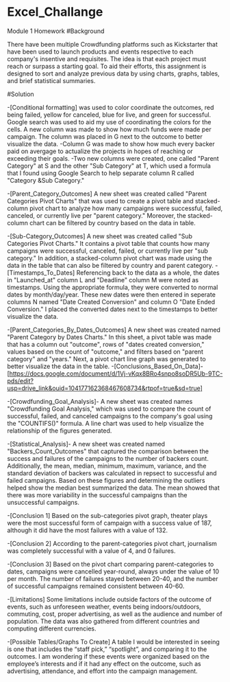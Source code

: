 # Excel_Challange
Module 1 Homework
#Background

There have been multiple Crowdfunding platforms such as Kickstarter that have been used to launch products and events respective to each company's insentive and requisites. The idea is that each project must reach or surpass a starting goal. To aid their efforts, this assignment is designed to sort and analyze previous data by using charts, graphs, tables, and brief statistical summaries. 

#Solution

-[Conditional formatting] was used to color coordinate the outcomes, red being failed, yellow for canceled, blue for live, and green for successful. Google search was used to aid my use of coordinating the colors for the cells. A new column was made to show how much funds were made per campaign. The column was placed in G next to the outcome to better visualize the data. 
-Column G was made to show how much every backer paid on avergage to actualize the projects in hopes of reaching or exceeding their goals. 
-Two new columns were created, one called "Parent Category" at S and the other "Sub Category" at T, which used a formula that I found using Google Search to help separate column R called "Category &Sub Category."

-[Parent_Category_Outcomes] A new sheet was created called "Parent Categories Pivot Charts" that was used to create a pivot table and stacked-column pivot chart to analyze how many campaigns were successful, failed, canceled, or currently live per "parent category." Moreover, the stacked-column chart can be filtered by country based on the data in table. 

-[Sub-Category_Outcomes] A new sheet was created called "Sub Categories Pivot Charts." It contains a pivot table that counts how many campaigns were successful, canceled, failed, or currently live per "sub category." In addition, a stacked-column pivot chart was made using the data in the table that can also be filtered by country and parent category.
-[Timestamps_To_Dates] Referencing back to the data as a whole, the dates in "Launched_at" column L and "Deadline" column M were noted as timestamps. Using the appropriate formula, they were converted to normal dates by month/day/year. These new dates were then entered in seperate columns N named "Date Created Conversion" and column O "Date Ended Conversion." I placed the converted dates next to the timestamps to better visualize the data. 

-[Parent_Categories_By_Dates_Outcomes] A new sheet was created named "Parent Category by Dates Charts." In this sheet, a pivot table was made that has a column out "outcome", rows of "dates created conversion," values based on the count of "outcome," and filters based on "parent category" and "years." Next, a pivot chart line graph was generated to better visualize the data in the table. 
-[Conclusions_Based_On_Data]- [https://docs.google.com/document/d/1Vj-vKqx8BRo4snpo8soDR5Ub-9TC-pds/edit?usp=drive_link&ouid=104177162368467608734&rtpof=true&sd=true]

-[Crowdfunding_Goal_Analysis]- A new sheet was created names "Crowdfunding Goal Analysis," which was used to compare the count of successful, failed, and canceled campaigns to the company's goal using the "COUNTIFS()" formula. A line chart was used to help visualize the relationship of the figures generated.

-[Statistical_Analysis]- A new sheet was created named "Backers_Count_Outcomes" that captured the comparison between the success and failures of the campaigns to the number of backers count. Additionally, the mean, median, minimum, maximum, variance, and the standard deviation of backers was calculated in repsect to successful and failed campaigns. Based on these figures and determining the outliers helped show the median best summarized the data. The mean showed that there was more variability in the successful campaigns than the unsuccessful campaigns.

-[Conclusion 1] Based on the sub-categories pivot graph, theater plays were the most successful form of campaign with a success value of 187, although it did have the most failures with a value of 132.

-[Conclusion 2] According to the parent-categories pivot chart, journalism was completely successful with a value of 4, and 0 failures. 

-[Conclusion 3] Based on the pivot chart comparing parent-categories to dates, campaigns were cancelled year-round, always under the value of 10 per month. The number of failures stayed between 20-40, and the number of successful campaigns remained consistent between 40-60.

-[Limitations] Some limitations include outside factors of the outcome of events, such as unforeseen weather, events being indoors/outdoors, commuting, cost, proper advertising, as well as the audience and number of population. The data was also gathered from different countries and computing different currencies. 

-[Possible Tables/Graphs To Create] A table I would be interested in seeing is one that includes the “staff pick,” “spotlight”, and comparing it to the outcomes. I am wondering if these events were organized based on the employee’s interests and if it had any effect on the outcome, such as advertising, attendance, and effort into the campaign management.  


